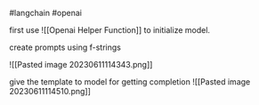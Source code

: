 #langchain #openai 


first use ![[Openai Helper Function]]
to initialize model.

create prompts using f-strings

![[Pasted image 20230611114343.png]]

give the template to model for getting completion
![[Pasted image 20230611114510.png]]
